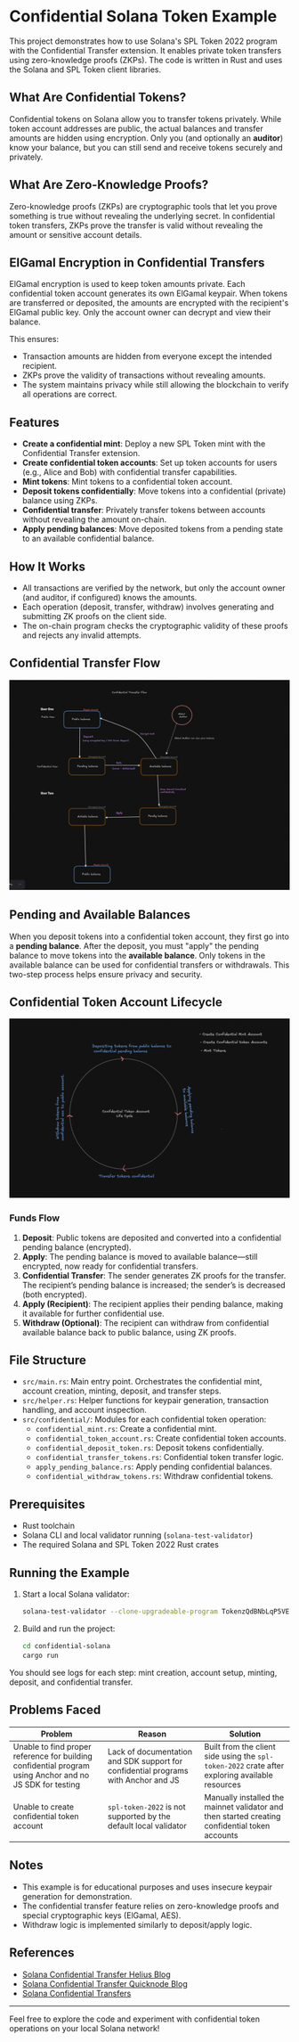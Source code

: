 # Confidential Solana Token Example

This project demonstrates how to use Solana's SPL Token 2022 program with the Confidential Transfer extension. It enables private token transfers using zero-knowledge proofs (ZKPs). The code is written in Rust and uses the Solana and SPL Token client libraries.

## What Are Confidential Tokens?

Confidential tokens on Solana allow you to transfer tokens privately. While token account addresses are public, the actual balances and transfer amounts are hidden using encryption. Only you (and optionally an **auditor**) know your balance, but you can still send and receive tokens securely and privately.

## What Are Zero-Knowledge Proofs?

Zero-knowledge proofs (ZKPs) are cryptographic tools that let you prove something is true without revealing the underlying secret. In confidential token transfers, ZKPs prove the transfer is valid without revealing the amount or sensitive account details.

## ElGamal Encryption in Confidential Transfers

ElGamal encryption is used to keep token amounts private. Each confidential token account generates its own ElGamal keypair. When tokens are transferred or deposited, the amounts are encrypted with the recipient's ElGamal public key. Only the account owner can decrypt and view their balance.

This ensures:
- Transaction amounts are hidden from everyone except the intended recipient.
- ZKPs prove the validity of transactions without revealing amounts.
- The system maintains privacy while still allowing the blockchain to verify all operations are correct.

## Features

- **Create a confidential mint**: Deploy a new SPL Token mint with the Confidential Transfer extension.
- **Create confidential token accounts**: Set up token accounts for users (e.g., Alice and Bob) with confidential transfer capabilities.
- **Mint tokens**: Mint tokens to a confidential token account.
- **Deposit tokens confidentially**: Move tokens into a confidential (private) balance using ZKPs.
- **Confidential transfer**: Privately transfer tokens between accounts without revealing the amount on-chain.
- **Apply pending balances**: Move deposited tokens from a pending state to an available confidential balance.

## How It Works

- All transactions are verified by the network, but only the account owner (and auditor, if configured) knows the amounts.
- Each operation (deposit, transfer, withdraw) involves generating and submitting ZK proofs on the client side.
- The on-chain program checks the cryptographic validity of these proofs and rejects any invalid attempts.

## Confidential Transfer Flow

![Confidential Transfer Flow](./images/confTransferFlow.png)

## Pending and Available Balances

When you deposit tokens into a confidential token account, they first go into a **pending balance**. After the deposit, you must "apply" the pending balance to move tokens into the **available balance**. Only tokens in the available balance can be used for confidential transfers or withdrawals. This two-step process helps ensure privacy and security.

## Confidential Token Account Lifecycle

![Confidential Token Account Cycle](./images/confTACycle.png)

### Funds Flow

1. **Deposit**: Public tokens are deposited and converted into a confidential pending balance (encrypted).
2. **Apply**: The pending balance is moved to available balance—still encrypted, now ready for confidential transfers.
3. **Confidential Transfer**: The sender generates ZK proofs for the transfer. The recipient’s pending balance is increased; the sender’s is decreased (both encrypted).
4. **Apply (Recipient)**: The recipient applies their pending balance, making it available for further confidential use.
5. **Withdraw (Optional)**: The recipient can withdraw from confidential available balance back to public balance, using ZK proofs.

## File Structure

- `src/main.rs`: Main entry point. Orchestrates the confidential mint, account creation, minting, deposit, and transfer steps.
- `src/helper.rs`: Helper functions for keypair generation, transaction handling, and account inspection.
- `src/confidential/`: Modules for each confidential token operation:
  - `confidential_mint.rs`: Create a confidential mint.
  - `confidential_token_account.rs`: Create confidential token accounts.
  - `confidential_deposit_token.rs`: Deposit tokens confidentially.
  - `confidential_transfer_tokens.rs`: Confidential token transfer logic.
  - `apply_pending_balance.rs`: Apply pending confidential balances.
  - `confidential_withdraw_tokens.rs`: Withdraw confidential tokens.

## Prerequisites

- Rust toolchain
- Solana CLI and local validator running (`solana-test-validator`)
- The required Solana and SPL Token 2022 Rust crates

## Running the Example

1. Start a local Solana validator:
   ```sh
   solana-test-validator --clone-upgradeable-program TokenzQdBNbLqP5VEhdkAS6EPFLC1PHnBqCXEpPxuEb --url https://api.mainnet-beta.solana.com -r
   ```
2. Build and run the project:
   ```sh
   cd confidential-solana
   cargo run
   ```

You should see logs for each step: mint creation, account setup, minting, deposit, and confidential transfer.

## Problems Faced

| Problem                                                                                                  | Reason                                                                             | Solution                                                                                                |
| -------------------------------------------------------------------------------------------------------- | ---------------------------------------------------------------------------------- | ------------------------------------------------------------------------------------------------------- |
| Unable to find proper reference for building confidential program using Anchor and no JS SDK for testing | Lack of documentation and SDK support for confidential programs with Anchor and JS | Built from the client side using the `spl-token-2022` crate after exploring available resources         |
| Unable to create confidential token account                                                              | `spl-token-2022` is not supported by the default local validator                   | Manually installed the mainnet validator and then started creating confidential token accounts          |

## Notes

- This example is for educational purposes and uses insecure keypair generation for demonstration.
- The confidential transfer feature relies on zero-knowledge proofs and special cryptographic keys (ElGamal, AES).
- Withdraw logic is implemented similarly to deposit/apply logic.

## References

- [Solana Confidential Transfer Helius Blog](https://www.helius.dev/blog/confidential-balances)
- [Solana Confidential Transfer Quicknode Blog](https://www.quicknode.com/guides/solana-development/spl-tokens/token-2022/confidential#:~:text=The%20Confidential%20Transfer%20extension%20enables,tokens%20without%20revealing%20the%20amounts)
- [Solana Confidential Transfers](https://github.com/solana-foundation/solana-com/blob/main/content/docs/en/tokens/extensions/confidential-transfer/index.mdx)

---

Feel free to explore the code and experiment with confidential token operations on your local Solana network!
